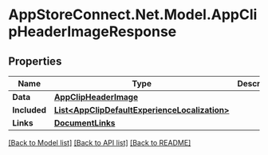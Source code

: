 # AppStoreConnect.Net.Model.AppClipHeaderImageResponse

## Properties

Name | Type | Description | Notes
------------ | ------------- | ------------- | -------------
**Data** | [**AppClipHeaderImage**](AppClipHeaderImage.md) |  | 
**Included** | [**List&lt;AppClipDefaultExperienceLocalization&gt;**](AppClipDefaultExperienceLocalization.md) |  | [optional] 
**Links** | [**DocumentLinks**](DocumentLinks.md) |  | 

[[Back to Model list]](../README.md#documentation-for-models) [[Back to API list]](../README.md#documentation-for-api-endpoints) [[Back to README]](../README.md)

